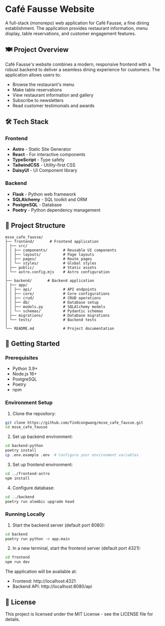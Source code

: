 # Café Fausse Website

A full-stack (monorepo) web application for Café Fausse, a fine dining establishment. The application provides restaurant information, menu display, table reservations, and customer engagement features.

## 🍽️ Project Overview

Café Fausse's website combines a modern, responsive frontend with a robust backend to deliver a seamless dining experience for customers. The application allows users to:

- Browse the restaurant's menu
- Make table reservations
- View restaurant information and gallery
- Subscribe to newsletters
- Read customer testimonials and awards

## 🛠️ Tech Stack

### Frontend
- **Astro** - Static Site Generator
- **React** - For interactive components
- **TypeScript** - Type safety
- **TailwindCSS** - Utility-first CSS
- **DaisyUI** - UI Component library

### Backend
- **Flask** - Python web framework
- **SQLAlchemy** - SQL toolkit and ORM
- **PostgreSQL** - Database
- **Poetry** - Python dependency management

## 📁 Project Structure 

```plaintext
msse_cafe_fausse/
├── frontend/       # Frontend application
│ ├── src/
│ │ ├── components/       # Reusable UI components
│ │ ├── layouts/          # Page layouts
│ │ ├── pages/            # Route pages
│ │ └── styles/           # Global styles
│ ├── public/             # Static assets
│ └── astro.config.mjs    # Astro configuration
│
├── backend/       # Backend application
│ ├── app/
│ │ ├── api/              # API endpoints
│ │ ├── core/             # Core configurations
│ │ ├── crud/             # CRUD operations
│ │ ├── db/               # Database setup
│ │ ├── models.py         # SQLAlchemy models
│ │ └── schemas/          # Pydantic schemas
│ ├── migrations/         # Database migrations
│ └── tests/              # Backend tests
│
└── README.md             # Project documentation
```

## 🚀 Getting Started

### Prerequisites

- Python 3.9+
- Node.js 16+
- PostgreSQL
- Poetry
- npm

### Environment Setup

1. Clone the repository:

```bash
git clone https://github.com/findcongwang/msse_cafe_fausse.git
cd msse_cafe_fausse
```

2. Set up backend environment:
```bash
cd backend-python
poetry install
cp .env.example .env  # Configure your environment variables
```

3. Set up frontend environment:
```bash
cd ../frontend-astro
npm install
```

4. Configure database:
```bash
cd ../backend
poetry run alembic upgrade head
```

### Running Locally

1. Start the backend server (default port 8080):
```bash
cd backend
poetry run python -m app.main
```

2. In a new terminal, start the frontend server (default port 4321):
```bash
cd frontend
npm run dev
```

The application will be available at:
- Frontend: http://localhost:4321
- Backend API: http://localhost:8080/api

## 📄 License

This project is licensed under the MIT License - see the LICENSE file for details.

